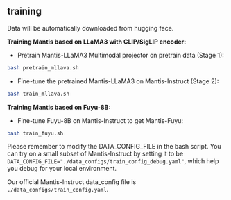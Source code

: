 ## training
Data will be automatically downloaded from hugging face. 

**Training Mantis based on LLaMA3 with CLIP/SigLIP encoder:**
- Pretrain Mantis-LLaMA3 Multimodal projector on pretrain data (Stage 1):
```bash
bash pretrain_mllava.sh
```

- Fine-tune the pretrained Mantis-LLaMA3 on Mantis-Instruct (Stage 2):
```bash
bash train_mllava.sh
```

**Training Mantis based on Fuyu-8B:**
- Fine-tune Fuyu-8B on Mantis-Instruct to get Mantis-Fuyu:
```bash
bash train_fuyu.sh
```

Please remember to modify the DATA_CONFIG_FILE in the bash script. You can try on a small subset of Mantis-Instruct by setting it to be `DATA_CONFIG_FILE="./data_configs/train_config_debug.yaml"`, which help you debug for your local environment.

Our official Mantis-Instruct data_config file is `./data_configs/train_config.yaml`.
